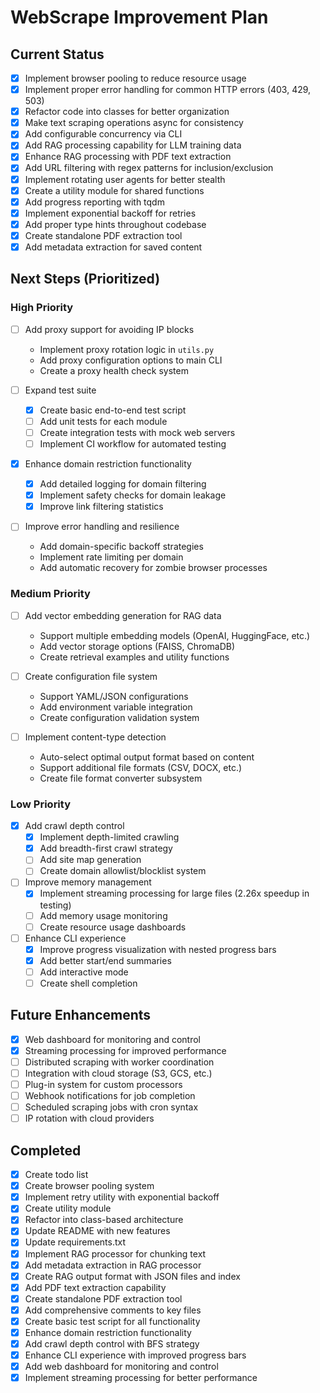 # WebScrape Improvement Plan

## Current Status
- [x] Implement browser pooling to reduce resource usage
- [x] Implement proper error handling for common HTTP errors (403, 429, 503)
- [x] Refactor code into classes for better organization
- [x] Make text scraping operations async for consistency
- [x] Add configurable concurrency via CLI
- [x] Add RAG processing capability for LLM training data
- [x] Enhance RAG processing with PDF text extraction
- [x] Add URL filtering with regex patterns for inclusion/exclusion
- [x] Implement rotating user agents for better stealth
- [x] Create a utility module for shared functions
- [x] Add progress reporting with tqdm
- [x] Implement exponential backoff for retries
- [x] Add proper type hints throughout codebase
- [x] Create standalone PDF extraction tool
- [x] Add metadata extraction for saved content

## Next Steps (Prioritized)

### High Priority
- [ ] Add proxy support for avoiding IP blocks
  - Implement proxy rotation logic in `utils.py`
  - Add proxy configuration options to main CLI
  - Create a proxy health check system
  
- [ ] Expand test suite
  - [x] Create basic end-to-end test script
  - [ ] Add unit tests for each module
  - [ ] Create integration tests with mock web servers
  - [ ] Implement CI workflow for automated testing

- [x] Enhance domain restriction functionality
  - [x] Add detailed logging for domain filtering
  - [x] Implement safety checks for domain leakage
  - [x] Improve link filtering statistics

- [ ] Improve error handling and resilience
  - Add domain-specific backoff strategies
  - Implement rate limiting per domain
  - Add automatic recovery for zombie browser processes

### Medium Priority
- [ ] Add vector embedding generation for RAG data
  - Support multiple embedding models (OpenAI, HuggingFace, etc.)
  - Add vector storage options (FAISS, ChromaDB)
  - Create retrieval examples and utility functions

- [ ] Create configuration file system
  - Support YAML/JSON configurations
  - Add environment variable integration
  - Create configuration validation system

- [ ] Implement content-type detection
  - Auto-select optimal output format based on content
  - Support additional file formats (CSV, DOCX, etc.)
  - Create file format converter subsystem

### Low Priority 
- [x] Add crawl depth control
  - [x] Implement depth-limited crawling
  - [x] Add breadth-first crawl strategy
  - [ ] Add site map generation
  - [ ] Create domain allowlist/blocklist system

- [ ] Improve memory management
  - [x] Implement streaming processing for large files (2.26x speedup in testing)
  - [ ] Add memory usage monitoring
  - [ ] Create resource usage dashboards

- [ ] Enhance CLI experience
  - [x] Improve progress visualization with nested progress bars
  - [x] Add better start/end summaries
  - [ ] Add interactive mode
  - [ ] Create shell completion

## Future Enhancements
- [x] Web dashboard for monitoring and control
- [x] Streaming processing for improved performance
- [ ] Distributed scraping with worker coordination
- [ ] Integration with cloud storage (S3, GCS, etc.)
- [ ] Plug-in system for custom processors
- [ ] Webhook notifications for job completion
- [ ] Scheduled scraping jobs with cron syntax
- [ ] IP rotation with cloud providers

## Completed
- [x] Create todo list
- [x] Create browser pooling system
- [x] Implement retry utility with exponential backoff
- [x] Create utility module
- [x] Refactor into class-based architecture
- [x] Update README with new features
- [x] Update requirements.txt
- [x] Implement RAG processor for chunking text
- [x] Add metadata extraction in RAG processor
- [x] Create RAG output format with JSON files and index
- [x] Add PDF text extraction capability
- [x] Create standalone PDF extraction tool
- [x] Add comprehensive comments to key files
- [x] Create basic test script for all functionality
- [x] Enhance domain restriction functionality
- [x] Add crawl depth control with BFS strategy
- [x] Enhance CLI experience with improved progress bars
- [x] Add web dashboard for monitoring and control
- [x] Implement streaming processing for better performance